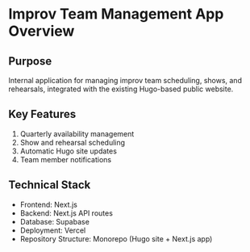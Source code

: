 # Improv Team Management App Overview

## Purpose
Internal application for managing improv team scheduling, shows, and rehearsals, integrated with the existing Hugo-based public website.

## Key Features
1. Quarterly availability management
2. Show and rehearsal scheduling
3. Automatic Hugo site updates
4. Team member notifications

## Technical Stack
- Frontend: Next.js
- Backend: Next.js API routes
- Database: Supabase
- Deployment: Vercel
- Repository Structure: Monorepo (Hugo site + Next.js app) 